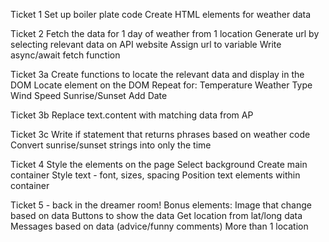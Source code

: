 Ticket 1
    Set up boiler plate code
    Create HTML elements for weather data

Ticket 2 
    Fetch the data for 1 day of weather from 1 location
        Generate url by selecting relevant data on API website
        Assign url to variable
        Write async/await fetch function

Ticket 3a
    Create functions to locate the relevant data and display in the DOM
        Locate element on the DOM
        Repeat for:
        Temperature
        Weather Type
        Wind Speed
        Sunrise/Sunset
        Add Date

Ticket 3b
    Replace text.content with matching data from AP

Ticket 3c
    Write if statement that returns phrases based on weather code
    Convert sunrise/sunset strings into only the time
    

Ticket 4
    Style the elements on the page
        Select background
        Create main container
        Style text - font, sizes, spacing
        Position text elements within container

Ticket 5 - back in the dreamer room!
    Bonus elements:
    Image that change based on data
    Buttons to show the data
    Get location from lat/long data
    Messages based on data (advice/funny comments)
    More than 1 location